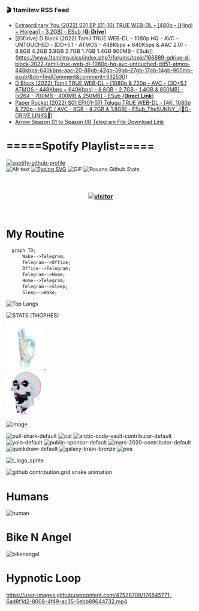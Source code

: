 ### 🎬 1tamilmv RSS Feed

<!-- BLOG-POST-LIST:START -->
- [Extraordinary You &lpar;2022&rpar; S01 EP &lpar;01-16&rpar; TRUE WEB-DL - [480p - [Hindi + Horean] - 3.2GB] - ESub {𝐆-𝐃𝐫𝐢𝐯𝐞}](https://www.1tamilmv.pics/index.php?/forums/topic/166690-extraordinary-you-2022-s01-ep-01-16-true-web-dl-480p-hindi-horean-32gb-esub-%F0%9D%90%86-%F0%9D%90%83%F0%9D%90%AB%F0%9D%90%A2%F0%9D%90%AF%F0%9D%90%9E/&do=findComment&comment=332531)
- [[GDrive] D Block &lpar;2022&rpar; Tamil TRUE WEB-DL - 1080p HQ - AVC - UNTOUCHED - &lpar;DD+5.1 - ATMOS - 448Kbps + 640Kbps &amp; AAC 2.0&rpar; - 8.8GB 4.2GB 3.9GB 2.7GB 1.7GB 1.4GB 900MB  - ESub]](https://www.1tamilmv.pics/index.php?/forums/topic/166689-gdrive-d-block-2022-tamil-true-web-dl-1080p-hq-avc-untouched-dd51-atmos-448kbps-640kbps-aac-20-88gb-42gb-39gb-27gb-17gb-14gb-900mb-esub/&do=findComment&comment=332530)
- [D Block &lpar;2022&rpar; Tamil TRUE WEB-DL - [1080p &amp; 720p - AVC - &lpar;DD+5.1 ATMOS - 448Kbps + 640Kbps&rpar; - 8.8GB - 2.7GB - 1.4GB &amp; 850MB] - [x264 - 700MB - 400MB &amp; 250MB] - ESub {𝐃𝐢𝐫𝐞𝐜𝐭 𝐋𝐢𝐧𝐤}](https://www.1tamilmv.pics/index.php?/forums/topic/166688-d-block-2022-tamil-true-web-dl-1080p-720p-avc-dd51-atmos-448kbps-640kbps-88gb-27gb-14gb-850mb-x264-700mb-400mb-250mb-esub-%F0%9D%90%83%F0%9D%90%A2%F0%9D%90%AB%F0%9D%90%9E%F0%9D%90%9C%F0%9D%90%AD-%F0%9D%90%8B%F0%9D%90%A2%F0%9D%90%A7%F0%9D%90%A4/&do=findComment&comment=332529)
- [Paper Rocket &lpar;2022&rpar; S01 EP&lpar;01-07&rpar; Telugu TRUE WEB-DL - [4K, 1080p &amp; 720p - HEVC / AVC - 8GB - 4.2GB &amp; 1.8GB] - ESub_TheSUNNY_.[🔰G-DRIVE LINKS🔰]](https://www.1tamilmv.pics/index.php?/forums/topic/166687-paper-rocket-2022-s01-ep01-07-telugu-true-web-dl-4k-1080p-720p-hevc-avc-8gb-42gb-18gb-esub_thesunny_%F0%9F%94%B0g-drive-links%F0%9F%94%B0/&do=findComment&comment=332528)
- [Arrow Season 01 to Season 08 Telegram File Download Link](https://www.1tamilmv.pics/index.php?/forums/topic/166686-arrow-season-01-to-season-08-telegram-file-download-link/&do=findComment&comment=332527)
<!-- BLOG-POST-LIST:END -->

# =====Spotify Playlist=====
[![spotify-github-profile](https://spotify-github-profile.vercel.app/api/view?uid=31rfzgmuvvewegdlxvlev4ynz4vu&cover_image=true&theme=default&bar_color=53b14f&bar_color_cover=true)](https://ravana69.github.io/rss)
</br>
![Alt text](https://spotify-recently-played-readme.vercel.app/api?user=31rfzgmuvvewegdlxvlev4ynz4vu)
[![Typing SVG](https://readme-typing-svg.herokuapp.com?color=%2336BCF7&center=true&vCenter=true&multiline=true&height=81&lines=I+AM+RAVANA;CONTACT+ME+ON+TELEGRAM%3A+%40R4V4N4)](https://git.io/typing-svg)
<img align="centre" height="400px" width="490px" alt="GIF" src="https://github.com/ravana69/ravana69/blob/master/rvm.gif" />
![Ravana Github Stats](https://github-readme-stats.vercel.app/api?username=ravana69&&show_icons=true&theme=radical)

<br />
<h3 align="center"> <a href="https://t.me/r4v4n4"><img src="https://profile-counter.glitch.me/ravana69/count.svg" alt="visitor" width="600"></a> </h3>
</br>

<H1>My Routine</H1>

```mermaid
  graph TD;
      Wake-->Telegram;
      Telegram-->Office;
      Office-->Telegram;
      Telegram-->Home;
      Home-->Telegram;
      Telegram-->Sleep;
      Sleep-->Wake;
```
![Top Langs](https://github-readme-stats.vercel.app/api/top-langs/?username=ravana69&&show_icons=true&theme=radical)

![STATS (THOPHES)](https://github-profile-trophy.vercel.app/?username=ravana69&theme=gruvbox&margin-w=10&margin-h=15&column=8)
<br />
<p align="left">
    <a href="#">
        <img width="20%" src="./assets/images/hand.gif" alt="" />
    </a>
    <a href="#">
        <img width="59%" src="./assets/images/spacer.png" alt="" >
    </a>
    <a href="#">
        <img width="20%" src="./assets/images/skull.gif" alt="" />
    </a>
</p>


![image](https://user-images.githubusercontent.com/47528708/175298537-0623dc00-7b1a-4ec1-b5b1-71768763a234.png)

<img width="148" alt="pull-shark-default" src="https://user-images.githubusercontent.com/47528708/176419715-70981865-4dc6-489a-8a1a-06842db67b15.gif"> <img width="148" alt="cat" src="https://user-images.githubusercontent.com/47528708/179149594-60701d0e-e626-415f-9958-80736351eadd.gif"> <img width="148" alt="arctic-code-vault-contributor-default" src="https://user-images.githubusercontent.com/47528708/175267501-e1fbbb8f-c2b2-4882-b865-2ac4debef26c.png"> <img width="148" alt="yolo-default" src="https://user-images.githubusercontent.com/47528708/175267654-281a1880-1129-4b7b-bf2f-de5dd2bc5afa.png"> <img width="148" alt="public-sponsor-default" src="https://user-images.githubusercontent.com/47528708/175268448-2e78cc75-fb25-4d76-bd22-7df520446b45.png"> <img width="148" alt="mars-2020-contributor-default" src="https://user-images.githubusercontent.com/47528708/175268475-de6d987a-3be9-4353-86a5-23b422559355.png"> <img width="148" alt="quickdraw-default" src="https://user-images.githubusercontent.com/47528708/179148665-33e7c2c8-5d95-413e-8b25-6862820a5fe7.png"> <img width="148" alt="galaxy-brain-bronze" src="https://user-images.githubusercontent.com/47528708/176419717-e2fdca8b-0fdc-47dd-9511-a7ff52178a33.gif"> <img width="148" alt="pea" src="https://user-images.githubusercontent.com/47528708/179149608-800ce6e1-7d24-4bfe-8e84-5628e6d5497d.gif">

![t_logo_sprite](https://user-images.githubusercontent.com/47528708/175293007-21ff1792-1fca-4be3-bcae-12fdc3aa414f.svg)

![github contribution grid snake animation](https://raw.githubusercontent.com/ravana69/ravana69/output/github-contribution-grid-snake-dark.svg#gh-dark-mode-only)

# Humans
<img width="170" alt="human" src="https://user-images.githubusercontent.com/47528708/176413829-c142d478-1c96-4c3c-a2a4-2dd35374c335.gif">

# Bike N Angel
<img width="170" alt="bikenangel" src="https://user-images.githubusercontent.com/47528708/176616968-3a44f91e-8016-477c-9bb5-c4689a1adbee.gif">

# Hypnotic Loop

https://user-images.githubusercontent.com/47528708/176845771-6ad8f1d2-8008-4f49-ac35-5ebb89644732.mp4

